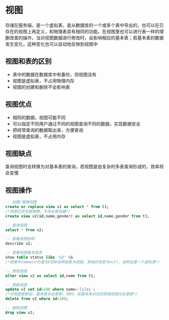 # 视图

存储在服务端，是一个虚拟表，是从数据库的一个或多个表中导出的，也可以在已存在的视图上再定义，和物理表具有相同的功能。在视图里也可以进行表一样的增删改查的操作，当对视图数据进行修改时，会影响相应的基本表；若基本表的数据发生变化，这种变化也可以自动地反映到视图中

## 视图和表的区别

- 表中的数据在数据库中有备份，但视图没有
- 视图是虚拟表，不占用物理内存
- 视图的创建和删除不会影响表

## 视图优点

- 相同的数据，视图可能不同
- 可以指定不同用户通过不同的视图查询不同的数据，实现数据安全
- 把经常查询的数据取出来，方便查询
- 视图是虚拟表，不占用内存

## 视图缺点

查询视图时会转换为对基本表的查询，若视图是由复杂的多表查询形成的，效率将会变慢

## 视图操作

```sql
-- 创建/替换视图
create or replace view v1 as select * from t1;
/*视图已存在就替换，不存在就创建*/
create view v2(id,name,gender) as select id,name,gender from t1;

-- 查询视图
select * from v2;

-- 查看视图结构
describe v2;

-- 查看视图基本信息
show table status like 'v2' \G
/*结果中comment的值为VIEW说明该表为视图，其他的信息为null，说明这是一个虚拟表*/

-- 修改视图
alter view v2 as select id,name from t1;

-- 更新视图
update v2 set id=100 where name='lilei';
/*对视图更新后，基本表也会更新，同时，该基本表对应的其他视图也会更新*/
delete from v2 where id=100;

-- 删除视图
drop view v2;
```
